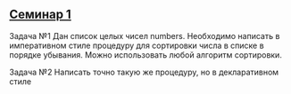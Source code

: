 ## [Семинар 1](https://github.com/LightlanaDr/Paradigms/tree/5efeeab5ff8da73ed86ef018b5b57004e941602b/Sem1)
Задача №1
Дан список целых чисел numbers. Необходимо написать в императивном стиле процедуру для 
сортировки числа в списке в порядке убывания. Можно использовать любой алгоритм сортировки.

Задача №2
Написать точно такую же процедуру, но в декларативном стиле